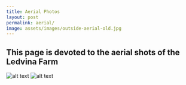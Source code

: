 ```yaml
---
title: Aerial Photos
layout: post
permalink: aerial/
image: assets/images/outside-aerial-old.jpg
---
```


## This page is devoted to the aerial shots of the Ledvina Farm

![alt text](../assets/images/outside-aerial-old.jpg "Title")
![alt text](../assets/images/outside-aerial-new.jpg "Title")

